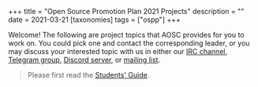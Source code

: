 +++
title = "Open Source Promotion Plan 2021 Projects"
description = ""
date = 2021-03-21
[taxonomies]
tags = ["ospp"]
+++

Welcome! The following are project topics that AOSC provides for you to work on. You could pick one and contact the corresponding leader, or you may discuss your interested topic with us in either our [IRC channel][irc], [Telegram group][tg], [Discord server][discord], or [mailing list][mlist].

> Please first read the [Students' Guide][guide].

[irc]: ###
[tg]: https://t.me/joinchat/BMnG9zvfjCgZUTIAoycKkg
[discord]: https://discord.gg/VYPHgt9
[mlist]: mailto:discussions@aosc.io
[guide]: https://summer.iscas.ac.cn/help/en/student/
